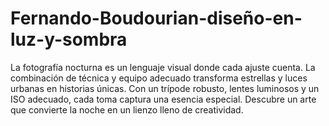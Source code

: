# Fernando-Boudourian-diseño-en-luz-y-sombra

La fotografía nocturna es un lenguaje visual donde cada ajuste cuenta. La combinación de técnica y equipo adecuado transforma estrellas y luces urbanas en historias únicas. Con un trípode robusto, lentes luminosos y un ISO adecuado, cada toma captura una esencia especial. Descubre un arte que convierte la noche en un lienzo lleno de creatividad. 

